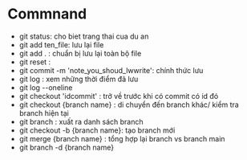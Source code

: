 # Commnand
- git status: cho biet trang thai cua du an
- git add ten_file: lưu lại file
- git add . : chuẩn bị lưu lại toàn bộ file
- git reset : 
- git commit -m 'note_you_shoud_lwwrite': chính thức lưu
- git log     : xem những thời điểm đã lưu
- git log --oneline
- git checkout 'idcommit' : trở về trước khi có commit có id đó
- git checkout {branch name} : di chuyển đến branch khác/ kiểm tra branch hiện tại
- git branch : xuất ra danh sách branch
- git checkout -b {branch name}: tạo branch mới
- git merge {branch name} : tổng hợp lại branch vs branch main
- git branch -d {branch name}